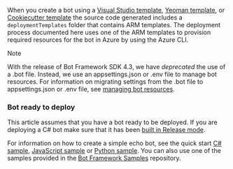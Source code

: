 When you create a bot using a [Visual Studio template](https://docs.microsoft.com/azure/bot-service/dotnet/bot-builder-dotnet-sdk-quickstart?view=azure-bot-service-4.0), [Yeoman template](https://docs.microsoft.com/azure/bot-service/javascript/bot-builder-javascript-quickstart?view=azure-bot-service-4.0), or [Cookiecutter template](https://docs.microsoft.com/azure/bot-service/python/bot-builder-python-quickstart?view=azure-bot-service-4.0) the source code generated includes a `deploymentTemplates` folder that contains ARM templates. The deployment process documented here uses one of the ARM templates to provision required resources for the bot in Azure by using the Azure CLI.

> [!NOTE]
> With the release of Bot Framework SDK 4.3, we have _deprecated_ the use of a .bot file. Instead, we use an appsettings.json or .env file to manage bot resources. For information on migrating settings from the .bot file to appsettings.json or .env file, see [managing bot resources](https://docs.microsoft.com/azure/bot-service/bot-file-basics?view=azure-bot-service-4.0).

### Bot ready to deploy

This article assumes that you have a bot ready to be deployed. If you are deploying a C# bot make sure that it has been [built in Release mode](https://aka.ms/visualstudio-set-debug-release-configurations).

For information on how to create a simple echo bot, see the quick start [C# sample](~/dotnet/bot-builder-dotnet-sdk-quickstart.md), [JavaScript sample](~/javascript/bot-builder-javascript-quickstart.md) or [Python sample](~/python/bot-builder-python-quickstart.md). You can also use one of the samples provided in the [Bot Framework Samples](https://github.com/Microsoft/BotBuilder-Samples/blob/master/README.md) repository.
